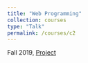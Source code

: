 ```yaml
---
title: "Web Programming"
collection: courses
type: "Talk"
permalink: /courses/c2
---
```


Fall 2019, 
[Project](https://github.com/aps2019project/project-1)
